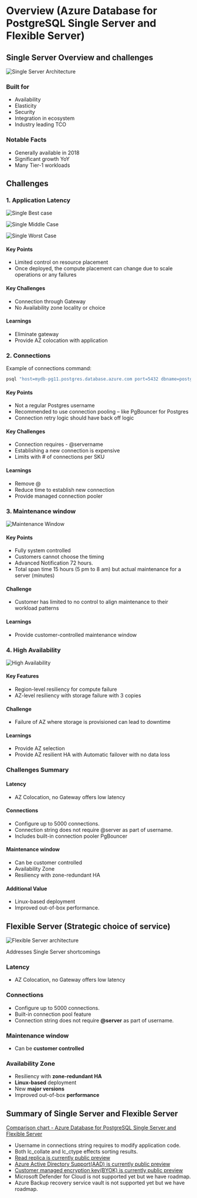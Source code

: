 # Overview (Azure Database for PostgreSQL Single Server and Flexible Server)

## Single Server Overview and challenges

![Single Server Architecture](./img/01_03_SingleArchitecture.png)

### Built for 
- Availability
- Elasticity
- Security
- Integration in ecosystem
- Industry leading TCO

### Notable Facts
- Generally available in 2018
- Significant growth YoY
- Many Tier-1 workloads

## Challenges
### 1. Application Latency

![Single Best case](./img/01_04_SingleBestCase.png)

![Single Middle Case](./img/01_05_SingleMiddleCase.png)

![Single Worst Case](./img/01_05_SingleWorstCase.png)

#### Key Points
- Limited control on resource placement
- Once deployed, the compute placement can change due to scale operations or any failures

#### Key Challenges
- Connection through Gateway
- No Availability zone locality or choice

#### Learnings
- Eliminate gateway
- Provide AZ colocation with application


### 2. Connections
Example of connections command:
```bash
psql "host=mydb-pg11.postgres.database.azure.com port=5432 dbname=postgres user=sr@mydb-pg11 password=myPassword sslmode=require"
```
#### Key Points
- Not a regular Postgres username
- Recommended to use connection pooling – like PgBouncer for Postgres
- Connection retry logic should have back off logic

#### Key Challenges
- Connection requires - <username>@servername 
- Establishing a new connection is expensive
- Limits with # of connections per SKU

#### Learnings
- Remove @<servername>
- Reduce time to establish new connection
- Provide managed connection pooler

### 3. Maintenance window
![Maintenance Window](./img/01_06_MaintenanceWindow.png)
#### Key Points
- Fully system controlled 
- Customers cannot choose the timing
- Advanced Notification 72 hours. 
- Total span time 15 hours (5 pm to 8 am) but actual maintenance for a server (minutes)

#### Challenge
- Customer has limited to no control to align maintenance to their workload patterns

#### Learnings
- Provide customer-controlled maintenance window

### 4. High Availability
![High Availability](./img/01_07_HighAvailability.png)

#### Key Features
- Region-level resiliency for compute failure 
- AZ-level resiliency with storage failure with 3 copies

#### Challenge
- Failure of AZ where storage is provisioned can lead to downtime

#### Learnings
- Provide AZ selection
- Provide AZ resilient HA with Automatic failover with no data loss

### Challenges Summary
#### Latency
- AZ Colocation, no Gateway offers low latency

#### Connections
- Configure up to 5000 connections. 
- Connection string does not require @server as part of username. 
- Includes built-in connection pooler PgBouncer

#### Maintenance window 
- Can be customer controlled 
- Availability Zone 
- Resiliency with zone-redundant HA

#### Additional Value
+ Linux-based deployment 
+ Improved out-of-box performance.


## Flexible Server (Strategic choice of service)

![Flexible Server architecture](./img/01_02_FlexibleArchitecture.png)

Addresses Single Server shortcomings

### Latency
- AZ Colocation, no Gateway offers low latency

### Connections
- Configure up to 5000 connections.
- Built-in connection pool feature 
- Connection string does not require __@server__ as part of username. 

### Maintenance window 
- Can be __customer controlled__ 

### Availability Zone 
- Resiliency with __zone-redundant HA__
- __Linux-based__ deployment 
- New __major versions__
- Improved out-of-box __performance__

## Summary of Single Server and Flexible Server

[Comparison chart - Azure Database for PostgreSQL Single Server and Flexible Server](https://learn.microsoft.com/en-us/azure/postgresql/flexible-server/concepts-compare-single-server-flexible-server)

- Username in connections string requires to modify application code.
- Both lc_collate and lc_ctype effects sorting results.
- [Read replica is currently public preview](https://learn.microsoft.com/en-us/azure/postgresql/flexible-server/concepts-read-replicas)
- [Azure Active Directory Support(AAD) is currently public preview](https://learn.microsoft.com/en-us/azure/postgresql/flexible-server/concepts-azure-ad-authentication)
- [Customer managed encryption key(BYOK) is currently public preview](https://learn.microsoft.com/en-us/azure/postgresql/flexible-server/concepts-data-encryption)
- Microsoft Defender for Cloud is not supported yet but we have roadmap.
- Azure Backup recovery service vault is not supported yet but we have roadmap.